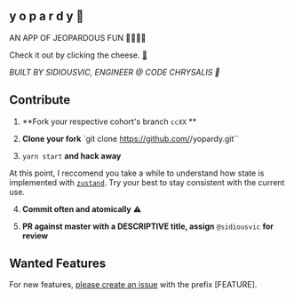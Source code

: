 ## y o p a r d y 🍍

AN APP OF JEOPARDOUS FUN 🤖👍🏼🔥

Check it out by clicking the cheese. [🧀](https://sidiousvic.github.io/yopardy/)

*BUILT BY SIDIOUSVIC, ENGINEER @ CODE CHRYSALIS 🐛*


## Contribute

1. **Fork your respective cohort's branch `ccXX` ** 

2. **Clone your fork** `git clone https://github.com/<yourusername>/yopardy.git``

3. `yarn start` **and hack away**

At this point, I reccomend you take a while to understand how state is implemented with [`zustand`](https://github.com/react-spring/zustand). Try your best to stay consistent with the current use.

4. **Commit often and atomically** ⚠️

5. **PR against master with a DESCRIPTIVE title, assign** `@sidiousvic` **for review**


## Wanted Features

For new features, [please create an issue](https://github.com/sidiousvic/yopardy/issues) with the prefix [FEATURE].
